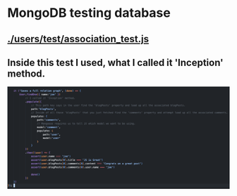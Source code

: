 # MongoDB testing database

## [./users/test/association_test.js](https://github.com/Ash310u/MongodbWorkspace/blob/main/prod/users/test/association_test.js)

## Inside this test I used, what I called it 'Inception' method.

<pre>
<img src="./inceptionMethod.png" alt="Nothing much I just called t 'Inception method.'">
</pre>
